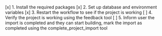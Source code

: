 [x] 1. Install the required packages
[x] 2. Set up database and environment variables
[x] 3. Restart the workflow to see if the project is working
[ ] 4. Verify the project is working using the feedback tool
[ ] 5. Inform user the import is completed and they can start building, mark the import as completed using the complete_project_import tool
